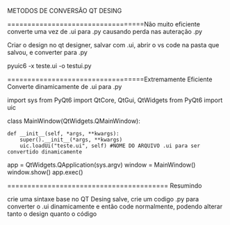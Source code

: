 METODOS DE CONVERSÃO QT DESING 


==================================Não muito eficiente converte uma vez de .ui para .py causando perda nas auteração .py


Criar o design no qt designer, salvar com .ui, abrir o vs code na pasta que salvou, e converter para .py

pyuic6 -x teste.ui -o testui.py

==================================Extremamente Eficiente Converte dinamicamente de .ui para .py

import sys
from PyQt6 import QtCore, QtGui, QtWidgets
from PyQt6 import uic


class MainWindow(QtWidgets.QMainWindow):

    def __init__(self, *args, **kwargs):
        super().__init__(*args, **kwargs)
        uic.loadUi("teste.ui", self) #NOME DO ARQUIVO .ui para ser convertido dinamicamente


app = QtWidgets.QApplication(sys.argv)
window = MainWindow()
window.show()
app.exec()

======================================== Resumindo

crie uma sintaxe base no QT Desing salve, crie um codigo .py para converter o .ui
dinamicamente e então code normalmente, podendo alterar tanto o design quanto o código
